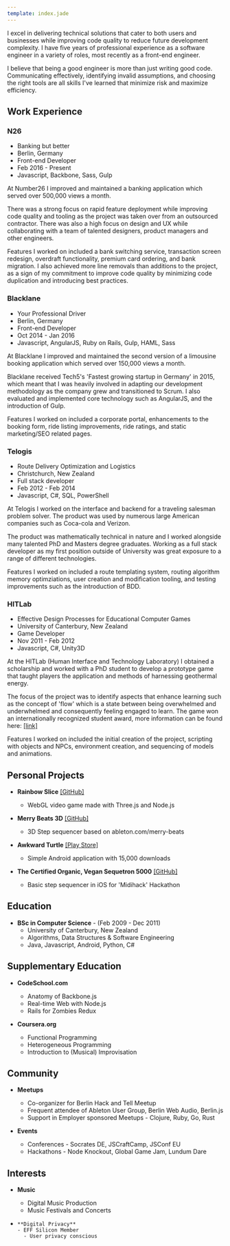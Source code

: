 ```yaml
---
template: index.jade
---
```


I excel in delivering technical solutions that cater to both users and businesses while improving code quality to reduce future development complexity. I have five years of professional experience as a software engineer in a variety of roles, most recently as a front-end engineer.

I believe that being a good engineer is more than just writing good code. Communicating effectively, identifying invalid assumptions, and choosing the right tools are all skills I've learned that minimize risk and maximize efficiency.

## Work Experience

### N26

* Banking but better
* Berlin, Germany
* Front-end Developer
* Feb 2016 - Present
* Javascript, Backbone, Sass, Gulp

At Number26 I improved and maintained a banking application which served over 500,000 views a month.

There was a strong focus on rapid feature deployment while improving code quality and tooling as the project was taken over from an outsourced contractor. There was also a high focus on design and UX while collaborating with a team of talented designers, product managers and other engineers.

Features I worked on included a bank switching service, transaction screen redesign, overdraft functionality, premium card ordering, and bank migration. I also achieved more line removals than additions to the project, as a sign of my commitment to improve code quality by minimizing code duplication and introducing best practices.

### Blacklane

* Your Professional Driver
* Berlin, Germany
* Front-end Developer
* Oct 2014 - Jan 2016
* Javascript, AngularJS, Ruby on Rails, Gulp, HAML, Sass

At Blacklane I improved and maintained the second version of a limousine booking application which served over 150,000 views a month.

Blacklane received Tech5's 'Fastest growing startup in Germany' in 2015, which meant that I was heavily involved in adapting our development methodology as the company grew and transitioned to Scrum. I also evaluated and implemented core technology such as AngularJS, and the introduction of Gulp.

Features I worked on included a corporate portal, enhancements to the booking form, ride listing improvements, ride ratings, and static marketing/SEO related pages.

### Telogis

* Route Delivery Optimization and Logistics
* Christchurch, New Zealand
* Full stack developer
* Feb 2012 - Feb 2014
* Javascript, C#, SQL, PowerShell

At Telogis I worked on the interface and backend for a traveling salesman problem solver. The product was used by numerous large American companies such as Coca-cola and Verizon.

The product was mathematically technical in nature and I worked alongside many talented PhD and Masters degree graduates. Working as a full stack developer as my first position outside of University was great exposure to a range of different technologies.

Features I worked on included a route templating system, routing algorithm memory optimziations, user creation and modification tooling, and testing improvements such as the introduction of BDD.

### HITLab

* Effective Design Processes for Educational Computer Games
* University of Canterbury, New Zealand
* Game Developer
* Nov 2011 - Feb 2012
* Javascript, C#, Unity3D

At the HITLab (Human Interface and Technology Laboratory) I obtained a scholarship and worked with a PhD student to develop a prototype game that taught players the application and methods of harnessing geothermal energy.

The focus of the project was to identify aspects that enhance learning such as the concept of 'flow' which is a state between being overwhelmed and underwhelmed and consequently feeling engaged to learn. The game won an internationally recognized student award, more information can be found here: [[link]](http://www.comsdev.canterbury.ac.nz/rss/news/?feed=news&articleId=443)

Features I worked on included the initial creation of the project, scripting with objects and NPCs, environment creation, and sequencing of models and animations.

## Personal Projects

*   **Rainbow Slice** [[GitHub]](https://github.com/SimonHFrost/rainbow-slice)
    - WebGL video game made with Three.js and Node.js

*   **Merry Beats 3D** [[GitHub]](https://github.com/SimonHFrost/merry-beats-3d)
    - 3D Step sequencer based on ableton.com/merry-beats

*   **Awkward Turtle** [[Play Store]](https://play.google.com/store/apps/details?id=awkwardturtle.frostapplications)
    - Simple Android application with 15,000 downloads

*   **The Certified Organic, Vegan Sequetron 5000** [[GitHub]](https://github.com/ashokfernandez/MidiHack2015)
    - Basic step sequencer in iOS for 'Midihack' Hackathon


## Education

*   **BSc in Computer Science** - (Feb 2009 - Dec 2011)
    - University of Canterbury, New Zealand
    - Algorithms, Data Structures & Software Engineering
    - Java, Javascript, Android, Python, C#

## Supplementary Education

*   **CodeSchool.com**
    - Anatomy of Backbone.js
    - Real-time Web with Node.js
    - Rails for Zombies Redux

*   **Coursera.org**
    - Functional Programming
    - Heterogeneous Programming
    - Introduction to (Musical) Improvisation

## Community

* **Meetups**
	- Co-organizer for Berlin Hack and Tell Meetup
	- Frequent attendee of Ableton User Group, Berlin Web Audio, Berlin.js
	- Support in Employer sponsored Meetups - Clojure, Ruby, Go, Rust

* **Events**
	- Conferences - Socrates DE, JSCraftCamp, JSConf EU
	- Hackathons - Node Knockout, Global Game Jam, Lundum Dare

## Interests

*   **Music**
    - Digital Music Production
    - Music Festivals and Concerts

*	  **Digital Privacy**
	  - EFF Silicon Member
		- User privacy conscious
